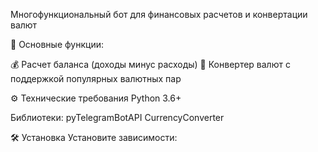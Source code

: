 Многофункциональный бот для финансовых расчетов и конвертации валют

📌 Основные функции:

💰 Расчет баланса (доходы минус расходы)
💱 Конвертер валют с поддержкой популярных валютных пар

⚙️ Технические требования
    Python 3.6+

Библиотеки:
    pyTelegramBotAPI
    CurrencyConverter
    
🛠 Установка
Установите зависимости:

